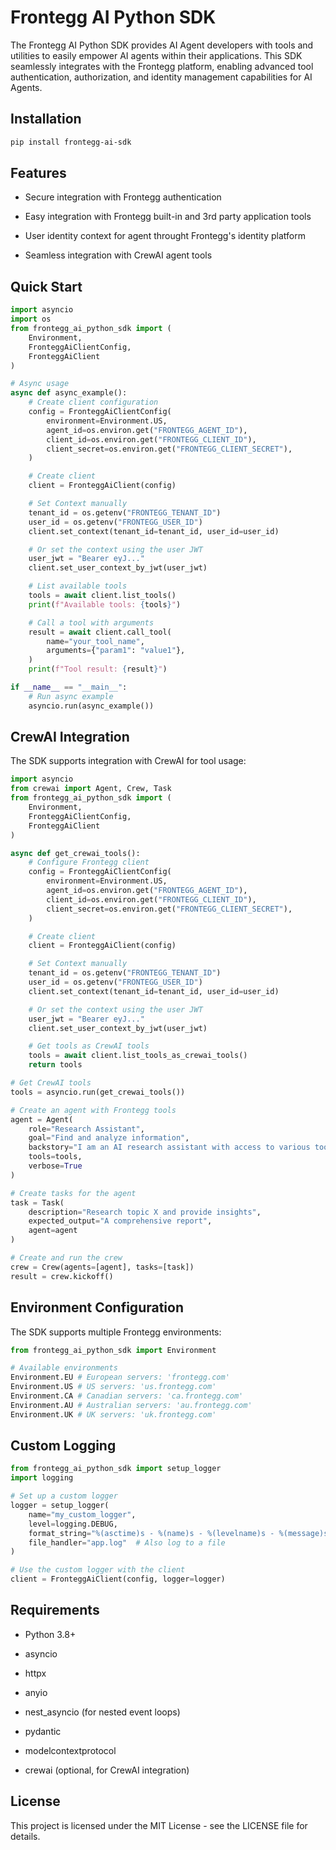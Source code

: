 # Frontegg AI Python SDK

The Frontegg AI Python SDK provides AI Agent developers with tools and utilities to easily empower AI agents within their applications. This SDK seamlessly integrates with the Frontegg platform, enabling advanced tool authentication, authorization, and identity management capabilities for AI Agents.

## Installation

```bash
pip install frontegg-ai-sdk
```

## Features

- Secure integration with Frontegg authentication

- Easy integration with Frontegg built-in and 3rd party application tools

- User identity context for agent throught Frontegg's identity platform

- Seamless integration with CrewAI agent tools

## Quick Start

```python
import asyncio
import os
from frontegg_ai_python_sdk import (
    Environment,
    FronteggAiClientConfig,
    FronteggAiClient
)

# Async usage
async def async_example():
    # Create client configuration
    config = FronteggAiClientConfig(
        environment=Environment.US,
        agent_id=os.environ.get("FRONTEGG_AGENT_ID"),
        client_id=os.environ.get("FRONTEGG_CLIENT_ID"),
        client_secret=os.environ.get("FRONTEGG_CLIENT_SECRET"),
    )

    # Create client
    client = FronteggAiClient(config)

    # Set Context manually
    tenant_id = os.getenv("FRONTEGG_TENANT_ID")
    user_id = os.getenv("FRONTEGG_USER_ID")
    client.set_context(tenant_id=tenant_id, user_id=user_id)

    # Or set the context using the user JWT
    user_jwt = "Bearer eyJ..."
    client.set_user_context_by_jwt(user_jwt)

    # List available tools
    tools = await client.list_tools()
    print(f"Available tools: {tools}")

    # Call a tool with arguments
    result = await client.call_tool(
        name="your_tool_name",
        arguments={"param1": "value1"},
    )
    print(f"Tool result: {result}")

if __name__ == "__main__":
    # Run async example
    asyncio.run(async_example())
```

## CrewAI Integration

The SDK supports integration with CrewAI for tool usage:

```python
import asyncio
from crewai import Agent, Crew, Task
from frontegg_ai_python_sdk import (
    Environment,
    FronteggAiClientConfig,
    FronteggAiClient
)

async def get_crewai_tools():
    # Configure Frontegg client
    config = FronteggAiClientConfig(
        environment=Environment.US,
        agent_id=os.environ.get("FRONTEGG_AGENT_ID"),
        client_id=os.environ.get("FRONTEGG_CLIENT_ID"),
        client_secret=os.environ.get("FRONTEGG_CLIENT_SECRET"),
    )

    # Create client
    client = FronteggAiClient(config)

    # Set Context manually
    tenant_id = os.getenv("FRONTEGG_TENANT_ID")
    user_id = os.getenv("FRONTEGG_USER_ID")
    client.set_context(tenant_id=tenant_id, user_id=user_id)

    # Or set the context using the user JWT
    user_jwt = "Bearer eyJ..."
    client.set_user_context_by_jwt(user_jwt)

    # Get tools as CrewAI tools
    tools = await client.list_tools_as_crewai_tools()
    return tools

# Get CrewAI tools
tools = asyncio.run(get_crewai_tools())

# Create an agent with Frontegg tools
agent = Agent(
    role="Research Assistant",
    goal="Find and analyze information",
    backstory="I am an AI research assistant with access to various tools.",
    tools=tools,
    verbose=True
)

# Create tasks for the agent
task = Task(
    description="Research topic X and provide insights",
    expected_output="A comprehensive report",
    agent=agent
)

# Create and run the crew
crew = Crew(agents=[agent], tasks=[task])
result = crew.kickoff()
```

## Environment Configuration

The SDK supports multiple Frontegg environments:

```python
from frontegg_ai_python_sdk import Environment

# Available environments
Environment.EU # European servers: 'frontegg.com'
Environment.US # US servers: 'us.frontegg.com'
Environment.CA # Canadian servers: 'ca.frontegg.com'
Environment.AU # Australian servers: 'au.frontegg.com'
Environment.UK # UK servers: 'uk.frontegg.com'
```

## Custom Logging

```python
from frontegg_ai_python_sdk import setup_logger
import logging

# Set up a custom logger
logger = setup_logger(
    name="my_custom_logger",
    level=logging.DEBUG,
    format_string="%(asctime)s - %(name)s - %(levelname)s - %(message)s",
    file_handler="app.log"  # Also log to a file
)

# Use the custom logger with the client
client = FronteggAiClient(config, logger=logger)
```

## Requirements

- Python 3.8+

- asyncio

- httpx

- anyio

- nest_asyncio (for nested event loops)

- pydantic

- modelcontextprotocol

- crewai (optional, for CrewAI integration)

## License

This project is licensed under the MIT License - see the LICENSE file for details.
